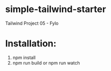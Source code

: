 # simple-tailwind-starter
Tailwind Project 05 - Fylo
# Installation:
1. npm install </br>
2. npm run build or npm run watch
